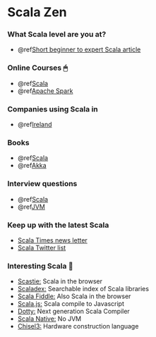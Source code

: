 
Scala Zen
=========

### What Scala level are you at? 

- @ref[Short beginner to expert Scala article](./articles/scala-level.md) 

### Online Courses 🖱
- @ref[Scala](./courses/scala.md)
- @ref[Apache Spark](./courses/apache-spark.md)

### Companies using Scala in 

- @ref[Ireland](./companies/ireland.md)

### Books

- @ref[Scala](./books/scala.md)
- @ref[Akka](./books/akka.md)

### Interview questions

- @ref[Scala](./questions/scala.md)
- @ref[JVM](./questions/jvm.md)

### Keep up with the latest Scala
 
 - [Scala Times news letter](http://scalatimes.com/)
 - [Scala Twitter list](https://twitter.com/ConorFennell/lists/scala)

### Interesting Scala 🤔

- [Scastie:](https://scastie.scala-lang.org/) Scala in the browser
- [Scaladex:](https://index.scala-lang.org/) Searchable index of Scala libraries
- [Scala Fiddle:](https://scalafiddle.io/) Also Scala in the browser
- [Scala.js:](https://www.scala-js.org/) Scala compile to Javascript
- [Dotty:](http://dotty.epfl.ch/) Next generation Scala Compiler
- [Scala Native:](http://www.scala-native.org/en/latest/) No JVM
- [Chisel3:](https://chisel.eecs.berkeley.edu/) Hardware construction language
